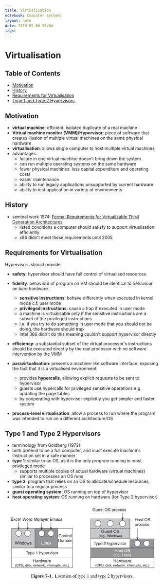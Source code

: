 ```yaml
---
title: Virtualisation
notebook: Computer Systems
layout: note
date: 2020-07-06 15:04
tags: 
...
```


# Virtualisation

[TOC]: #

## Table of Contents
- [Motivation](#motivation)
- [History](#history)
- [Requirements for Virtualisation](#requirements-for-virtualisation)
- [Type 1 and Type 2 Hypervisors](#type-1-and-type-2-hypervisors)



## Motivation

- **virtual machine**: efficient, isolated duplicate of a real machine
- **Virtual machine monitor (VMM)/Hypervisor**: piece of software that creates illusion of multiple virtual machines
  on the same physical hardware
- **virtualisation**: allows single computer to host multiple virtual machines
- advantages:
  - failure in one virtual machine doesn't bring down the system
  - can run multiple operating systems on the same hardware
  - fewer physical machines: less capital expenditure and operating costs
  - easier maintenance
  - ability to run legacy applications unsupported by current hardware
  - ability to test application in variety of environments

## History

- seminal work 1974: [Formal Requirements for Virtualizable Third Generation Architectures](http://citeseerx.ist.psu.edu/viewdoc/download?doi=10.1.1.141.4815&rep=rep1&type=pdf)
  - listed conditions a computer should satisfy to support virtualisation efficiently
  - x86 didn't meet these requirements until 2005

## Requirements for Virtualisation

Hypervisors should provide:

- **safety**: hypervisor should have full control of virtualised resources
- **fidelity**: behaviour of program on VM should be identical to behaviour
  on bare hardware
  - **sensitive instructions**: behave differently when executed in kernel mode c.f. user mode
  - **privileged instructions**: cause a trap if executed in user mode
  - a machine is virtualisable only if the sensitive instructions are a subset of
    the privileged instructions
  - i.e. if you try to do something in user mode that you should not be doing, the
    hardware should trap
  - Intel 386 didn't do this meaning couldn't support hypervisor directly
- **efficiency**: a substantial subset of the virtual processor's instructions
  should be executed directly by the real processor with no software intervention
  by the VMM

- **paravirtualisation**: presents a machine-like software interface, exposing
  the fact that it is a virtualised environment
  - provides **hypercalls**, allowing explicit requests to be sent to hypervisor
  - guests use hypercalls for privileged sensitive operations e.g. updating the page
    tables
  - by cooperating with hypervisor explicitly you get simpler and faster system
- **process-level virtualisation**: allow a process to run where the program was
  intended to run on a different architecture/OS

## Type 1 and Type 2 Hypervisors

- terminology from Goldberg (1972)
- both pretend to be a full computer, and must execute machine's instruction set
  in a safe manner
- **type 1**: similar to an OS, as it is the only program running in most privileged
  mode
  - supports multiple copies of actual hardware (virtual machines) similar to processes
    an OS runs
- **type 2**: program that relies on an OS to allocate/schedule resources, similar
  to a regular process
- **guest operating system**: OS running on top of hypervisor
- **host operating system**: OS running on hardware (for Type 2 hypervisor)

![hypervisor-types](img/hypervisor-types.png)